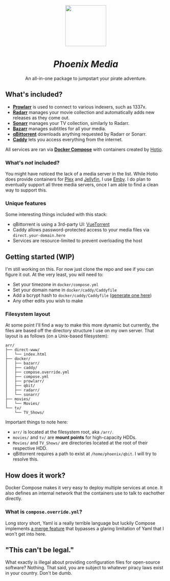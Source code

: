 <div align="center">
  <img height=128px src="https://i.tycrek.dev/Phoenix-icon-128px.png">

  # *Phoenix Media*
  An all-in-one package to jumpstart your pirate adventure.
</div>

## What's included?

- **[Prowlarr](https://prowlarr.com/)** is used to connect to various indexers, such as 1337x.
- **[Radarr](https://radarr.video/)** manages your movie collection and automatically adds new releases as they come out.
- **[Sonarr](https://sonarr.tv/)** manages your TV collection, similarly to Radarr.
- **[Bazarr](https://www.bazarr.media/)** manages subtitles for all your media.
- **[qBittorrent](https://www.qbittorrent.org/)** downloads anything requested by Radarr or Sonarr.
- **[Caddy](https://caddyserver.com/)** lets you access everything from the internet.

All services are ran via [**Docker Compose**](https://docs.docker.com/compose/) with containers created by [Hotio](https://hotio.dev/).

### What's *not* included?

You might have noticed the lack of a media server in the list. While Hotio does provide containers for [Plex](https://hotio.dev/containers/plex/) and [Jellyfin](https://hotio.dev/containers/jellyfin/), I use [Emby](https://emby.tv/). I do plan to eventually support all three media servers, once I am able to find a clean way to support this.

### Unique features

Some interesting things included with this stack:

- qBittorrent is using a 3rd-party UI: [VueTorrent](https://github.com/WDaan/VueTorrent)
- Caddy allows password-protected access to your media files via `direct.your-domain.here`
- Services are resource-limited to prevent overloading the host

## Getting started (WIP)

I'm still working on this. For now just clone the repo and see if you can figure it out. At the very least, you will need to:

- Set your timezone in `docker/compose.yml`
- Set your domain name in `docker/caddy/Caddyfile`
- Add a bcrypt hash to `docker/caddy/Caddyfile` ([generate one here](https://bcrypt.online/))
- Any other edits you wish to make

### Filesystem layout

At some point I'll find a way to make this more dynamic but currently, the files are based off the directory structure I use on my own server. That layout is as follows (on a Unix-based filesystem):

```tree
arr/
├── direct-www/
│   └── index.html
├── docker/
│   ├── bazarr/
│   ├── caddy/
│   ├── compose.override.yml
│   ├── compose.yml
│   ├── prowlarr/
│   ├── qbit/
│   ├── radarr/
│   └── sonarr/
├── movies/
│   └── Movies/
└── tv/
    └── TV_Shows/
```

Important things to note here:

- `arr/` is located at the filesystem root, aka `/arr/`.
- `movies/` and `tv/` are **mount points** for high-capacity HDDs.
- `Movies/` and `TV_Shows/` are directories located at the root of their respective HDD.
- qBittorrent requires a path to exist at `/home/phoenix/qbit`. I will try to resolve this.

## How does it work?

Docker Compose makes it very easy to deploy multiple services at once. It also defines an internal network that the containers use to talk to eachother directly.

### What is `compose.override.yml`?

Long story short, Yaml is a really terrible language but luckily Compose implements [a merge feature](https://docs.docker.com/compose/multiple-compose-files/merge/) that bypasses a glaring limitation of Yaml that I won't get into here.

## "This can't be legal."

What exactly is illegal about providing configuration files for open-source software? Nothing. That said, you are subject to whatever piracy laws exist in your country. Don't be dumb.
